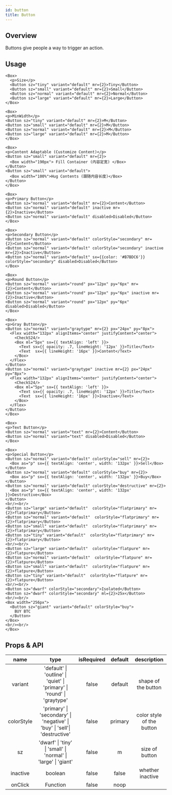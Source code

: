 ```yaml
---
id: button
title: Button
---
```


## Overview
Buttons give people a way to trigger an action.


## Usage

```tsx live title=size enableExportToCodePen enableSwitchTheme enableHideEditor
<Box>
  <p>Size</p>
  <Button sz="tiny" variant="default" mr={2}>Tiny</Button>
  <Button sz="small" variant="default" mr={2}>Small</Button>
  <Button sz="normal" variant="default" mr={2}>Normal</Button>
  <Button sz="large" variant="default" mr={2}>Large</Button>
</Box>
```


```tsx live title=MinWidth enableExportToCodePen enableSwitchTheme enableHideEditor
<Box>
<p>MinWidth</p>
<Button sz="tiny" variant="default" mr={2}>M</Button>
<Button sz="small" variant="default" mr={2}>M</Button>
<Button sz="normal" variant="default" mr={2}>M</Button>
<Button sz="large" variant="default" mr={2}>M</Button>
</Box>
```

```tsx live=true enableExportToCodePen enableSwitchTheme enableHideEditor
<Box>
<p>Content Adaptable (Customize Content)</p>
<Button sz="small" variant="default" mr={2}>
  <Box width="190px"> Fill Container (内容定宽) </Box>
</Button>
<Button sz="small" variant="default">
  <Box width="100%">Hug Contents (跟随内容长度)</Box>
</Button>
</Box>
```

```tsx live=true enableExportToCodePen enableSwitchTheme enableHideEditor
<Box>
<p>Primary Button</p>
<Button sz="normal" variant="default" mr={2}>Content</Button>
<Button sz="normal" variant="default" inactive mr={2}>Inactive</Button>
<Button sz="normal" variant="default" disabled>Disabled</Button>
</Box>
```


```tsx live=true enableExportToCodePen enableSwitchTheme enableHideEditor
<Box>
<p>Secondary Button</p>
<Button sz="normal" variant="default" colorStyle="secondary" mr={2}>Content</Button>
<Button sz="normal" variant="default" colorStyle="secondary" inactive mr={2}>Inactive</Button>
<Button sz="normal" variant="default" sx={{color: '#B7BDC6'}} colorStyle="secondary" disabled>Disabled</Button>
</Box>
```

```tsx live=true enableExportToCodePen enableSwitchTheme enableHideEditor
<Box>
<p>Round Button</p>
<Button sz="normal" variant="round" px="12px" py="6px" mr={2}>Content</Button>
<Button sz="normal" variant="round" px="12px" py="6px" inactive mr={2}>Inactive</Button>
<Button sz="normal" variant="round" px="12px" py="6px" disabled>Disabled</Button>
</Box>
```

```tsx live=true enableExportToCodePen enableSwitchTheme enableHideEditor
<Box>
<p>Gray Button</p>
<Button sz="normal" variant="graytype" mr={2} px="24px" py="8px">
  <Flex width="132px" alignItems="center" justifyContent="center">
    <CheckS24/>
    <Box ml="5px" sx={{ textAlign: 'left' }}>
      <Text sx={{ opacity: .7, lineHeight: '12px' }}>Title</Text>
      <Text  sx={{ lineHeight: '16px' }}>Content</Text>
    </Box>
  </Flex>
</Button>
<Button sz="normal" variant="graytype" inactive mr={2} px="24px" py="8px">
  <Flex width="132px" alignItems="center" justifyContent="center">
    <CheckS24/>
    <Box ml="5px" sx={{ textAlign: 'left' }}>
      <Text sx={{ opacity: .7, lineHeight: '12px' }}>Title</Text>
      <Text  sx={{ lineHeight: '16px' }}>Inactive</Text>
    </Box>
  </Flex>
</Button>
</Box>
```

```tsx live=true enableExportToCodePen enableSwitchTheme enableHideEditor
<Box>
<p>Text Button</p>
<Button sz="normal" variant="text" mr={2}>Content</Button>
<Button sz="normal" variant="text" disabled>Disabled</Button>
</Box>
```

```tsx live=true enableExportToCodePen enableSwitchTheme enableHideEditor
<Box>
<p>Special Button</p>
<Button sz="normal" variant="default" colorStyle="sell" mr={2}>
  <Box as="p" sx={{ textAlign: 'center', width: '132px' }}>Sell</Box>
</Button>
<Button sz="normal" variant="default" colorStyle="buy" mr={2}>
  <Box as="p" sx={{ textAlign: 'center', width: '132px' }}>Buy</Box>
</Button>
<Button sz="normal" variant="default" colorStyle="destructive" mr={2}>
  <Box as="p" sx={{ textAlign: 'center', width: '132px' }}>Destructive</Box>
</Button>
<br/><br/>
<Button sz="large" variant="default"  colorStyle="flatprimary" mr={2}>flatprimary</Button>
<Button sz="normal" variant="default"  colorStyle="flatprimary" mr={2}>flatprimary</Button>
<Button sz="small" variant="default"  colorStyle="flatprimary" mr={2}>flatprimary</Button>
<Button sz="tiny" variant="default"  colorStyle="flatprimary" mr={2}>flatprimary</Button>
<br/><br/>
<Button sz="large" variant="default"  colorStyle="flatpure" mr={2}>flatpure</Button>
<Button sz="normal" variant="default"  colorStyle="flatpure" mr={2}>flatpure</Button>
<Button sz="small" variant="default"  colorStyle="flatpure" mr={2}>flatpure</Button>
<Button sz="tiny" variant="default"  colorStyle="flatpure" mr={2}>flatpure</Button>
<br/><br/>
<Button sz="dwarf" colorStyle="secondary">Isolated</Button>
<Button sz="dwarf" colorStyle="secondary" ml={2}>25x</Button>
<br/><br/>
<Box width="256px">
  <Button sz="giant" variant="default" colorStyle="buy">
    BUY BTC
  </Button>
</Box>
<br/><br/>
</Box>
```
## Props & API
|  name   | type  | isRequired | default | description |
|  :----:  | :----:  | :----:  | :----:  | :----:  |
| variant | 'default' \| 'outline' \| 'quiet' \| 'primary' \| 'round' \| 'graytype' | false | default  | shape of the button |
| colorStyle | 'primary' \| 'secondary' \| 'negative' \| 'buy' \| 'sell'\| 'destructive' | false | primary | color style of the button |
| sz | 'dwarf' \| 'tiny' \| 'small' \| 'normal' \| 'large' \| 'giant' | false | m |  size of button |
| inactive | boolean | false | false |  whether inactive |
| onClick  | Function | false | noop | |

